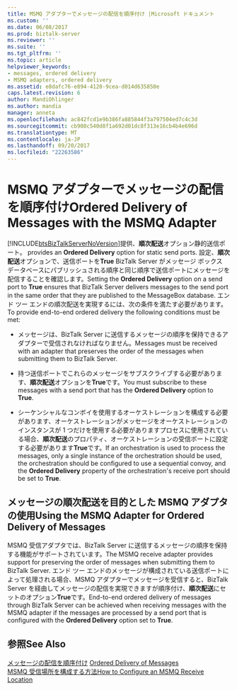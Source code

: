 ```yaml
---
title: MSMQ アダプターでメッセージの配信を順序付け |Microsoft ドキュメント
ms.custom: ''
ms.date: 06/08/2017
ms.prod: biztalk-server
ms.reviewer: ''
ms.suite: ''
ms.tgt_pltfrm: ''
ms.topic: article
helpviewer_keywords:
- messages, ordered delivery
- MSMQ adapters, ordered delivery
ms.assetid: e8dafc76-e894-4120-9cea-d014d635850e
caps.latest.revision: 6
author: MandiOhlinger
ms.author: mandia
manager: anneta
ms.openlocfilehash: ac842fcd1e9b386fa885844f3a797504ed7c4c3d
ms.sourcegitcommit: cb908c540d8f1a692d01dc8f313e16cb4b4e696d
ms.translationtype: MT
ms.contentlocale: ja-JP
ms.lasthandoff: 09/20/2017
ms.locfileid: "22263586"
---
```

# <a name="ordered-delivery-of-messages-with-the-msmq-adapter"></a><span data-ttu-id="0d409-102">MSMQ アダプターでメッセージの配信を順序付け</span><span class="sxs-lookup"><span data-stu-id="0d409-102">Ordered Delivery of Messages with the MSMQ Adapter</span></span>
[!INCLUDE[btsBizTalkServerNoVersion](../includes/btsbiztalkservernoversion-md.md)]<span data-ttu-id="0d409-103">提供、**順次配送**オプション静的送信ポート。</span><span class="sxs-lookup"><span data-stu-id="0d409-103"> provides an **Ordered Delivery** option for static send ports.</span></span> <span data-ttu-id="0d409-104">設定、**順次配送**オプションで、送信ポートを**True** BizTalk Server がメッセージ ボックス データベースにパブリッシュされる順序と同じ順序で送信ポートにメッセージを配信することを確認します。</span><span class="sxs-lookup"><span data-stu-id="0d409-104">Setting the **Ordered Delivery** option on a send port to **True** ensures that BizTalk Server delivers messages to the send port in the same order that they are published to the MessageBox database.</span></span> <span data-ttu-id="0d409-105">エンド ツー エンドの順次配送を実現するには、次の条件を満たす必要があります。</span><span class="sxs-lookup"><span data-stu-id="0d409-105">To provide end-to-end ordered delivery the following conditions must be met:</span></span>  
  
-   <span data-ttu-id="0d409-106">メッセージは、BizTalk Server に送信するメッセージの順序を保持できるアダプターで受信されなければなりません。</span><span class="sxs-lookup"><span data-stu-id="0d409-106">Messages must be received with an adapter that preserves the order of the messages when submitting them to BizTalk Server.</span></span>  
  
-   <span data-ttu-id="0d409-107">持つ送信ポートでこれらのメッセージをサブスクライブする必要があります、**順次配送**オプションを**True**です。</span><span class="sxs-lookup"><span data-stu-id="0d409-107">You must subscribe to these messages with a send port that has the **Ordered Delivery** option to **True**.</span></span>  
  
-   <span data-ttu-id="0d409-108">シーケンシャルなコンボイを使用するオーケストレーションを構成する必要があります、オーケストレーションがメッセージをオーケストレーションのインスタンスが 1 つだけを使用する必要がありますプロセスに使用されている場合、**順次配送**のプロパティ、オーケストレーションの受信ポートに設定する必要があります**True**です。</span><span class="sxs-lookup"><span data-stu-id="0d409-108">If an orchestration is used to process the messages, only a single instance of the orchestration should be used, the orchestration should be configured to use a sequential convoy, and the **Ordered Delivery** property of the orchestration's receive port should be set to **True**.</span></span>  
  
## <a name="using-the-msmq-adapter-for-ordered-delivery-of-messages"></a><span data-ttu-id="0d409-109">メッセージの順次配送を目的とした MSMQ アダプタの使用</span><span class="sxs-lookup"><span data-stu-id="0d409-109">Using the MSMQ Adapter for Ordered Delivery of Messages</span></span>  
 <span data-ttu-id="0d409-110">MSMQ 受信アダプタでは、BizTalk Server に送信するメッセージの順序を保持する機能がサポートされています。</span><span class="sxs-lookup"><span data-stu-id="0d409-110">The MSMQ receive adapter provides support for preserving the order of messages when submitting them to BizTalk Server.</span></span> <span data-ttu-id="0d409-111">エンド ツー エンドのメッセージが構成されている送信ポートによって処理される場合、MSMQ アダプターでメッセージを受信すると、BizTalk Server を経由してメッセージの配信を実現できますが順序付け、**順次配送**にセットのオプション**True**です。</span><span class="sxs-lookup"><span data-stu-id="0d409-111">End-to-end ordered delivery of messages through BizTalk Server can be achieved when receiving messages with the MSMQ adapter if the messages are processed by a send port that is configured with the **Ordered Delivery** option set to **True**.</span></span>  
  
## <a name="see-also"></a><span data-ttu-id="0d409-112">参照</span><span class="sxs-lookup"><span data-stu-id="0d409-112">See Also</span></span>  
 <span data-ttu-id="0d409-113">[メッセージの配信を順序付け](../core/ordered-delivery-of-messages.md) </span><span class="sxs-lookup"><span data-stu-id="0d409-113">[Ordered Delivery of Messages](../core/ordered-delivery-of-messages.md) </span></span>  
 [<span data-ttu-id="0d409-114">MSMQ 受信場所を構成する方法</span><span class="sxs-lookup"><span data-stu-id="0d409-114">How to Configure an MSMQ Receive Location</span></span>](../core/how-to-configure-an-msmq-receive-location.md)